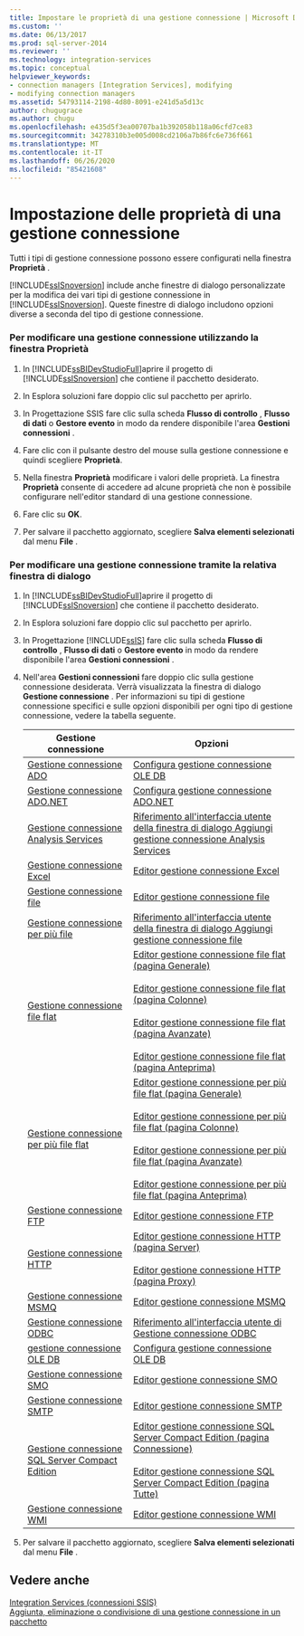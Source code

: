 ```yaml
---
title: Impostare le proprietà di una gestione connessione | Microsoft Docs
ms.custom: ''
ms.date: 06/13/2017
ms.prod: sql-server-2014
ms.reviewer: ''
ms.technology: integration-services
ms.topic: conceptual
helpviewer_keywords:
- connection managers [Integration Services], modifying
- modifying connection managers
ms.assetid: 54793114-2198-4d80-8091-e241d5a5d13c
author: chugugrace
ms.author: chugu
ms.openlocfilehash: e435d5f3ea00707ba1b392058b118a06cfd7ce83
ms.sourcegitcommit: 34278310b3e005d008cd2106a7b86fc6e736f661
ms.translationtype: MT
ms.contentlocale: it-IT
ms.lasthandoff: 06/26/2020
ms.locfileid: "85421608"
---
```

# <a name="set-the-properties-of-a-connection-manager"></a>Impostazione delle proprietà di una gestione connessione
  Tutti i tipi di gestione connessione possono essere configurati nella finestra **Proprietà** .  
  
 [!INCLUDE[ssISnoversion](../includes/ssisnoversion-md.md)] include anche finestre di dialogo personalizzate per la modifica dei vari tipi di gestione connessione in [!INCLUDE[ssISnoversion](../includes/ssisnoversion-md.md)]. Queste finestre di dialogo includono opzioni diverse a seconda del tipo di gestione connessione.  
  
### <a name="to-modify-a-connection-manager-using-the-properties-window"></a>Per modificare una gestione connessione utilizzando la finestra Proprietà  
  
1.  In [!INCLUDE[ssBIDevStudioFull](../includes/ssbidevstudiofull-md.md)]aprire il progetto di [!INCLUDE[ssISnoversion](../includes/ssisnoversion-md.md)] che contiene il pacchetto desiderato.  
  
2.  In Esplora soluzioni fare doppio clic sul pacchetto per aprirlo.  
  
3.  In Progettazione SSIS fare clic sulla scheda **Flusso di controllo** , **Flusso di dati** o **Gestore evento** in modo da rendere disponibile l'area **Gestioni connessioni** .  
  
4.  Fare clic con il pulsante destro del mouse sulla gestione connessione e quindi scegliere **Proprietà**.  
  
5.  Nella finestra **Proprietà** modificare i valori delle proprietà. La finestra **Proprietà** consente di accedere ad alcune proprietà che non è possibile configurare nell'editor standard di una gestione connessione.  
  
6.  Fare clic su **OK**.  
  
7.  Per salvare il pacchetto aggiornato, scegliere **Salva elementi selezionati** dal menu **File** .  
  
### <a name="to-modify-a-connection-manager-using-a-connection-manager-dialog-box"></a>Per modificare una gestione connessione tramite la relativa finestra di dialogo  
  
1.  In [!INCLUDE[ssBIDevStudioFull](../includes/ssbidevstudiofull-md.md)]aprire il progetto di [!INCLUDE[ssISnoversion](../includes/ssisnoversion-md.md)] che contiene il pacchetto desiderato.  
  
2.  In Esplora soluzioni fare doppio clic sul pacchetto per aprirlo.  
  
3.  In Progettazione [!INCLUDE[ssIS](../includes/ssis-md.md)] fare clic sulla scheda **Flusso di controllo** , **Flusso di dati** o **Gestore evento** in modo da rendere disponibile l'area **Gestioni connessioni** .  
  
4.  Nell'area **Gestioni connessioni** fare doppio clic sulla gestione connessione desiderata. Verrà visualizzata la finestra di dialogo **Gestione connessione** . Per informazioni su tipi di gestione connessione specifici e sulle opzioni disponibili per ogni tipo di gestione connessione, vedere la tabella seguente.  
  
    |Gestione connessione|Opzioni|  
    |------------------------|-------------|  
    |[Gestione connessione ADO](connection-manager/ado-connection-manager.md)|[Configura gestione connessione OLE DB](configure-ole-db-connection-manager.md)|  
    |[Gestione connessione ADO.NET](connection-manager/ado-net-connection-manager.md)|[Configura gestione connessione ADO.NET](configure-ado-net-connection-manager.md)|  
    |[Gestione connessione Analysis Services](connection-manager/analysis-services-connection-manager.md)|[Riferimento all'interfaccia utente della finestra di dialogo Aggiungi gestione connessione Analysis Services](connection-manager/add-analysis-services-connection-manager-dialog-box-ui-reference.md)|  
    |[Gestione connessione Excel](connection-manager/excel-connection-manager.md)|[Editor gestione connessione Excel](../../2014/integration-services/excel-connection-manager-editor.md)|  
    |[Gestione connessione file](connection-manager/file-connection-manager.md)|[Editor gestione connessione file](../../2014/integration-services/file-connection-manager-editor.md)|  
    |[Gestione connessione per più file](connection-manager/multiple-files-connection-manager.md)|[Riferimento all'interfaccia utente della finestra di dialogo Aggiungi gestione connessione file](connection-manager/add-file-connection-manager-dialog-box-ui-reference.md)|  
    |[Gestione connessione file flat](connection-manager/flat-file-connection-manager.md)|[Editor gestione connessione file flat &#40;pagina Generale&#41;](general-page-of-integration-services-designers-options.md)<br /><br /> [Editor gestione connessione file flat &#40;pagina Colonne&#41;](../../2014/integration-services/flat-file-connection-manager-editor-columns-page.md)<br /><br /> [Editor gestione connessione file flat &#40;pagina Avanzate&#41;](../../2014/integration-services/flat-file-connection-manager-editor-advanced-page.md)<br /><br /> [Editor gestione connessione file flat &#40;pagina Anteprima&#41;](../../2014/integration-services/flat-file-connection-manager-editor-preview-page.md)|  
    |[Gestione connessione per più file flat](connection-manager/multiple-flat-files-connection-manager.md)|[Editor gestione connessione per più file flat &#40;pagina Generale&#41;](../../2014/integration-services/multiple-flat-files-connection-manager-editor-general-page.md)<br /><br /> [Editor gestione connessione per più file flat &#40;pagina Colonne&#41;](../../2014/integration-services/multiple-flat-files-connection-manager-editor-columns-page.md)<br /><br /> [Editor gestione connessione per più file flat &#40;pagina Avanzate&#41;](../../2014/integration-services/multiple-flat-files-connection-manager-editor-advanced-page.md)<br /><br /> [Editor gestione connessione per più file flat &#40;pagina Anteprima&#41;](../../2014/integration-services/multiple-flat-files-connection-manager-editor-preview-page.md)|  
    |[Gestione connessione FTP](connection-manager/ftp-connection-manager.md)|[Editor gestione connessione FTP](../../2014/integration-services/ftp-connection-manager-editor.md)|  
    |[Gestione connessione HTTP](connection-manager/http-connection-manager.md)|[Editor gestione connessione HTTP &#40;pagina Server&#41;](../../2014/integration-services/http-connection-manager-editor-server-page.md)<br /><br /> [Editor gestione connessione HTTP &#40;pagina Proxy&#41;](../../2014/integration-services/http-connection-manager-editor-proxy-page.md)|  
    |[Gestione connessione MSMQ](connection-manager/msmq-connection-manager.md)|[Editor gestione connessione MSMQ](../../2014/integration-services/msmq-connection-manager-editor.md)|  
    |[Gestione connessione ODBC](connection-manager/odbc-connection-manager.md)|[Riferimento all'interfaccia utente di Gestione connessione ODBC](../../2014/integration-services/odbc-connection-manager-ui-reference.md)|  
    |[gestione connessione OLE DB](connection-manager/ole-db-connection-manager.md)|[Configura gestione connessione OLE DB](configure-ole-db-connection-manager.md)|  
    |[Gestione connessione SMO](connection-manager/smo-connection-manager.md)|[Editor gestione connessione SMO](../../2014/integration-services/smo-connection-manager-editor.md)|  
    |[Gestione connessione SMTP](connection-manager/smtp-connection-manager.md)|[Editor gestione connessione SMTP](../../2014/integration-services/smtp-connection-manager-editor.md)|  
    |[Gestione connessione SQL Server Compact Edition](connection-manager/sql-server-compact-edition-connection-manager.md)|[Editor gestione connessione SQL Server Compact Edition &#40;pagina Connessione&#41;](../../2014/integration-services/sql-server-compact-edition-connection-manager-editor-connection-page.md)<br /><br /> [Editor gestione connessione SQL Server Compact Edition &#40;pagina Tutte&#41;](../../2014/integration-services/sql-server-compact-edition-connection-manager-editor-all-page.md)|  
    |[Gestione connessione WMI](connection-manager/wmi-connection-manager.md)|[Editor gestione connessione WMI](../../2014/integration-services/wmi-connection-manager-editor.md)|  
  
5.  Per salvare il pacchetto aggiornato, scegliere **Salva elementi selezionati** dal menu **File** .  
  
## <a name="see-also"></a>Vedere anche  
 [Integration Services &#40;connessioni SSIS&#41;](connection-manager/integration-services-ssis-connections.md)   
 [Aggiunta, eliminazione o condivisione di una gestione connessione in un pacchetto](../../2014/integration-services/add-delete-or-share-a-connection-manager-in-a-package.md)  
  
  
